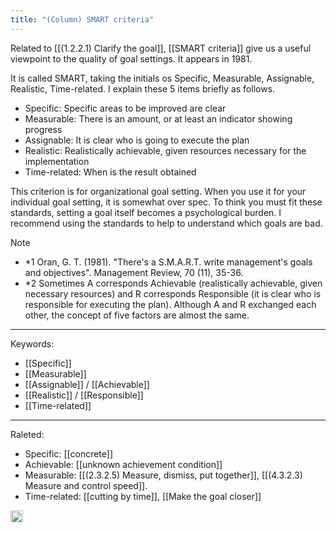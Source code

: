 ```yaml
---
title: "(Column) SMART criteria"
---
```


Related to [[(1.2.2.1) Clarify the goal]], [[SMART criteria]] give us a useful viewpoint to the quality of goal settings. It appears in 1981.

It is called SMART, taking the initials os Specific, Measurable, Assignable, Realistic, Time-related. I explain these 5 items briefly as follows.

- Specific: Specific areas to be improved are clear
- Measurable: There is an amount, or at least an indicator showing progress
- Assignable: It is clear who is going to execute the plan
- Realistic: Realistically achievable, given resources necessary for the implementation
- Time-related: When is the result obtained

This criterion is for organizational goal setting. When you use it for your individual goal setting, it is somewhat over spec. To think you must fit these standards, setting a goal itself becomes a psychological burden. I recommend using the standards to help to understand which goals are bad.

Note

- *1 Oran, G. T. (1981). "There's a S.M.A.R.T. write management's goals and objectives".  Management  Review,  70  (11),  35-36.
- *2 Sometimes A corresponds Achievable (realistically achievable, given necessary resources) and R corresponds Responsible (it is clear who is responsible for executing the plan). Although A and R exchanged each other,  the concept of five factors are almost the same.

---

Keywords:

- [[Specific]]
- [[Measurable]]
- [[Assignable]] / [[Achievable]]
- [[Realistic]] / [[Responsible]]
- [[Time-related]]

---

Raleted:

- Specific: [[concrete]]
- Achievable: [[unknown achievement condition]]
- Measurable: [[(2.3.2.5) Measure, dismiss, put together]], [[(4.3.2.3) Measure and control speed]].
- Time-related: [[cutting by time]], [[Make the goal closer]]

<img src='https://scrapbox.io/api/pages/nishio-en/en/icon' alt='en.icon' height="19.5"/>